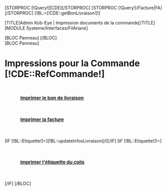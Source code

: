[STORPROC [!Query!]|CDE][/STORPROC]
[STORPROC [!Query!]/Facture|FA][/STORPROC]
[!BL:=[!CDE::getBonLivraison!]!]

[TITLE]Admin Kob-Eye | Impression documents de la commande[/TITLE]
[MODULE Systeme/Interfaces/FilAriane]
<div id="Container">
	<form action="" method="post" name="rech[!Test::TypeChild!]" class="FormRech">
		<div id="Arbo">
			[BLOC Panneau]
			[/BLOC]
		</div>
		<div id="Data">
			[BLOC Panneau]
				<h1>Impressions pour la Commande [!CDE::RefCommande!]</h1>
				<div style="margin:50px;font-size:15px;font-weight:bold;text-decoration:underline;">
					<a href="/LivraisonStock/BonLivraison/[!BL::Id!]/BonDeLivraison"  rel="link"  >Imprimer le bon de livraison</a>
				</div>
				<div style="margin:50px;font-size:15px;font-weight:bold;text-decoration:underline;">
					<a href="/Boutique/Facture/[!FA::Id!]/FacturePdf"  rel="link"    >Imprimer la facture</a>
				</div>
				[IF [!BL::Etiquette!]=][!BL::updateInfosLivraison()!][/IF]
				[IF [!BL::Etiquette!]!=]
					<div style="margin:50px;font-size:15px;font-weight:bold;text-decoration:underline;">
						<a href="[!BL::Etiquette!]"  rel="link"   >Imprimer l'étiquette du colis</a>
					</div>
				[/IF]
			[/BLOC]
		</div>
	</form>
</div>
